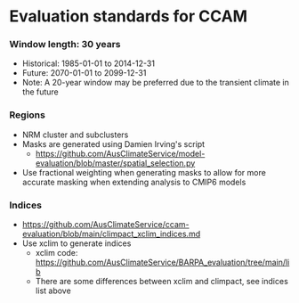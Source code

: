 # Evaluation standards for CCAM

### Window length: 30 years
  - Historical: 1985-01-01 to 2014-12-31
  - Future: 2070-01-01 to 2099-12-31
  - Note: A 20-year window may be preferred due to the transient climate in the future

### Regions
  - NRM cluster and subclusters
  - Masks are generated using Damien Irving's script
    - https://github.com/AusClimateService/model-evaluation/blob/master/spatial_selection.py
  - Use fractional weighting when generating masks to allow for more accurate masking when extending analysis to CMIP6 models

### Indices
  - https://github.com/AusClimateService/ccam-evaluation/blob/main/climpact_xclim_indices.md
  - Use xclim to generate indices
    - xclim code: https://github.com/AusClimateService/BARPA_evaluation/tree/main/lib
    - There are some differences between xclim and climpact, see indices list above
